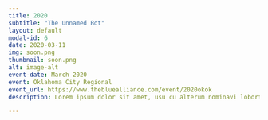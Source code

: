 ```yaml
---
title: 2020
subtitle: "The Unnamed Bot"
layout: default
modal-id: 6
date: 2020-03-11
img: soon.png
thumbnail: soon.png
alt: image-alt
event-date: March 2020
event: Oklahoma City Regional
event_url: https://www.thebluealliance.com/event/2020okok
description: Lorem ipsum dolor sit amet, usu cu alterum nominavi lobortis. At duo novum diceret. Tantas apeirian vix et, usu sanctus postulant inciderint ut, populo diceret necessitatibus in vim. Cu eum dicam feugiat noluisse.

---
```

